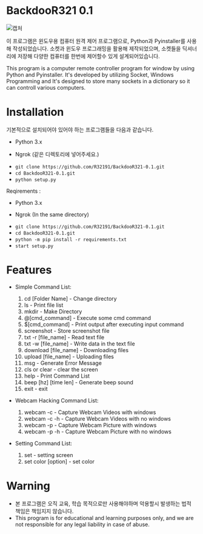# BackdooR321 0.1

![캡처](https://user-images.githubusercontent.com/51448912/103857190-5a7aad00-50f9-11eb-84da-d7777ce6e472.PNG)

이 프로그램은 윈도우용 컴퓨터 원격 제어 프로그램으로, Python과 Pyinstaller를 사용해 작성되었습니다.
소켓과 윈도우 프로그래밍을 활용해 제작되었으며, 소켓들을 딕셔너리에 저장해 다양한 컴퓨터를 한번에 제어할수 있게 설계되어있습니다.

This program is a computer remote controller program for window by using Python and Pyinstaller.
It's developed by utilizing Socket, Windows Programming and It's designed to store many sockets in a dictionary so it can controll various computers.

# Installation

기본적으로 설치되어야 있어야 하는 프로그램들을 다음과 같습니다.

* Python 3.x 

* Ngrok (같은 디렉토리에 넣어주세요.)


+ ```git clone https://github.com/R32191/BackdooR321-0.1.git```
+ ```cd BackdooR321-0.1.git```
+ ```python setup.py```

Reqirements : 

* Python 3.x 

* Ngrok (In the same directory)


+ ```git clone https://github.com/R32191/BackdooR321-0.1.git```
+ ```cd BackdooR321-0.1.git```
+ ```python -m pip install -r requirements.txt```
+ ```start setup.py```

# Features

* Simple Command List:
    1. cd [Folder Name] - Change directory
    2. ls - Print file list
    3. mkdir - Make Directory
    4. @[cmd_command] - Execute some cmd command
    5. $[cmd_command] - Print output after executing input command
    6. screenshot - Store screenshot file
    7. txt -r [file_name] - Read text file
    8. txt -w [file_name] - Write data in the text file
    9. download [file_name] - Downloading files
    10. upload [file_name] - Uploading files
    11. msg - Generate Error Message
    12. cls or clear - clear the screen
    13. help - Print Command List
    14. beep [hz] [time len] - Generate beep sound
    15. exit - exit

* Webcam Hacking Command List:
    1. webcam -c - Capture Webcam Videos with windows
    2. webcam -c -h - Capture Webcam Videos with no windows
    3. webcam -p - Capture Webcam Picture with windows
    4. webcam -p -h - Capture Webcam Picture with no windows
    
* Setting Command List:
    1. set - setting screen
    2. set color [option] - set color

# Warning
* 본 프로그램은 오직 교육, 학습 목적으로만 사용해야하며 악용할시 발생하는 법적 책임은 책임지지 않습니다.
* This program is for educational and learning purposes only, and we are not responsible for any legal liability in case of abuse.
